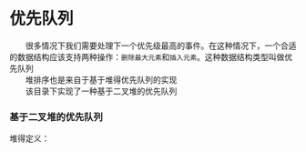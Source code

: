 # 优先队列
　　很多情况下我们需要处理下一个优先级最高的事件。在这种情况下，一个合适的数据结构应该支持两种操作：`删除最大元素`和`插入元素`。这种数据结构类型叫做优先队列</br>
　　堆排序也是来自于基于堆得优先队列的实现</br>
　　该目录下实现了一种基于二叉堆的优先队列</br>
### 基于二叉堆的优先队列
堆得定义：
